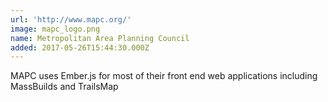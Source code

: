 ```yaml
---
url: 'http://www.mapc.org/'
image: mapc_logo.png
name: Metropolitan Area Planning Council
added: 2017-05-26T15:44:30.000Z
---
```

MAPC uses Ember.js for most of their front end web applications including MassBuilds and TrailsMap
